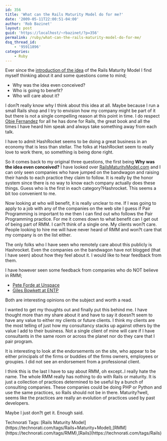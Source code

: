 ```yaml
---
id: 356
title: 'What can the Rails Maturity Model do for me?'
date: '2009-05-11T22:00:51-04:00'
author: 'Rob Bazinet'
layout: post
guid: 'https://localhost/~rbazinet/?p=356'
permalink: /ruby/what-can-the-rails-maturity-model-do-for-me/
dsq_thread_id:
    - '95911896'
categories:
    - Ruby
---
```


Ever since the [introduction of the idea](https://groups.google.com/group/rails-business/browse_thread/thread/e24cfda7947fda10) of the Rails Maturity Model I find myself thinking about it and some questions come to mind;

- Why was the idea even conceived?
- Who is going to benefit?
- Who will care about it?
 
I don?t really know why I think about this idea at all. Maybe because I run a small Rails shop and I try to envision how my company might be part of it but there is not a single compelling reason at this point in time. I do respect [Obie Fernandez](https://blog.obiefernandez.com/) for all he has done for Rails, the great book and all the times I have heard him speak and always take something away from each talk.

I have to admit HashRocket seems to be doing a great business in an economy that is less than stellar. The folks at HashRocket seem to really love to work there, so something is being done right.

So it comes back to my original three questions, the first being **Why was the idea even conceived?** I have looked over [RailsMaturityModel.com](https://railsmaturitymodel.com/) and I can only seen companies who have jumped on the bandwagon and raising their hands to each practice they claim to follow. It is really by the honor system since there is no way to know each company actually does these things. Guess who is the first in each category?Hashrocket. This seems a bit too convenient to me.

Now looking at who will benefit, it is really unclear to me. If I was going to apply to a job with any of the companies on the web site I guess if Pair Programming is important to me then I can find out who follows the Pair Programming practice. For me it comes down to what benefit can I get out of being part of RMM. I can?t think of a single one. My clients won?t care. People looking to hire me will have never heard of RMM and won?t care that my company is on the list either.

The only folks who I have seen who remotely care about this publicly is Hashrocket. Even the companies on the bandwagon have not blogged (that I have seen) about how they feel about it. I would like to hear feedback from them.

I have however seen some feedback from companies who do NOT believe in RMM;

- [Pete Forde at Unspace](https://rethink.unspace.ca/2009/5/11/scratching-an-itch)
- [Giles Bowkett at ENTP](https://gilesbowkett.blogspot.com/2009/05/wont-somebody-think-of-noobren.html)
 
Both are interesting opinions on the subject and worth a read.

I wanted to get my thoughts out and finally put this behind me. I have thought more than my share about it and have to say it doesn?t seem to have any value to either my clients or future clients. I think my clients are the most telling of just how my consultancy stacks up against others by the value I add to their business. Not a single client of mine will care if I have consultants in the same room or across the planet nor do they care that I pair program.

It is interesting to look at the endorsements on the site, who appear to be either principals of the firms or buddies of the firms owners, employees or groupies. I did not see an endorsement from a professional client.

I think this is the last I have to say about RMM, oh except..I really hate the name. The whole RMM really has nothing to do with Rails or maturity. It is just a collection of practices determined to be useful by a bunch of consulting companies. These companies could be doing PHP or Python and use the same practices, so Rails should not be in there. Maturity?well, seems like the practices are really an evolution of practices used by past developers.

Maybe I just don?t get it. Enough said.

<div class="wlWriterEditableSmartContent" id="scid:0767317B-992E-4b12-91E0-4F059A8CECA8:cc855368-04cd-47f3-932e-b6eee65a4d34" style="padding-bottom: 0px; margin: 0px; padding-left: 0px; padding-right: 0px; display: inline; float: none; padding-top: 0px">Technorati Tags: [Rails Maturity Model](https://technorati.com/tags/Rails+Maturity+Model),[RMM](https://technorati.com/tags/RMM),[Rails](https://technorati.com/tags/Rails)</div>